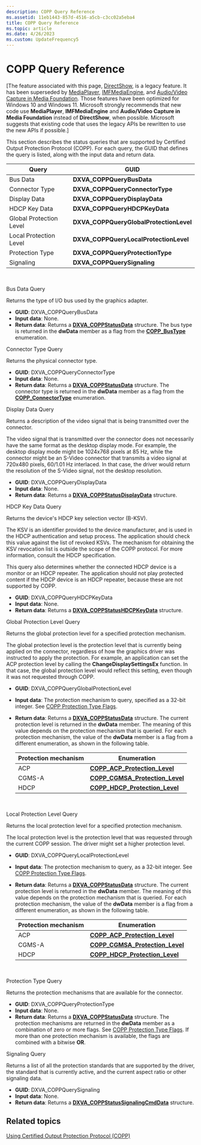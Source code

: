 ```yaml
---
description: COPP Query Reference
ms.assetid: 11eb1443-857d-4516-a5cb-c3cc02a5eba4
title: COPP Query Reference
ms.topic: article
ms.date: 4/26/2023
ms.custom: UpdateFrequency5
---
```


# COPP Query Reference

\[The feature associated with this page, [DirectShow](/windows/win32/directshow/directshow), is a legacy feature. It has been superseded by [MediaPlayer](/uwp/api/Windows.Media.Playback.MediaPlayer), [IMFMediaEngine](/windows/win32/api/mfmediaengine/nn-mfmediaengine-imfmediaengine), and [Audio/Video Capture in Media Foundation](/windows/win32/medfound/audio-video-capture-in-media-foundation). Those features have been optimized for Windows 10 and Windows 11. Microsoft strongly recommends that new code use **MediaPlayer**, **IMFMediaEngine** and **Audio/Video Capture in Media Foundation** instead of **DirectShow**, when possible. Microsoft suggests that existing code that uses the legacy APIs be rewritten to use the new APIs if possible.\]

This section describes the status queries that are supported by Certified Output Protection Protocol (COPP). For each query, the GUID that defines the query is listed, along with the input data and return data.



| Query                   | GUID                                     |
|-------------------------|------------------------------------------|
| Bus Data                | **DXVA\_COPPQueryBusData**               |
| Connector Type          | **DXVA\_COPPQueryConnectorType**         |
| Display Data            | **DXVA\_COPPQueryDisplayData**           |
| HDCP Key Data           | **DXVA\_COPPQueryHDCPKeyData**           |
| Global Protection Level | **DXVA\_COPPQueryGlobalProtectionLevel** |
| Local Protection Level  | **DXVA\_COPPQueryLocalProtectionLevel**  |
| Protection Type         | **DXVA\_COPPQueryProtectionType**        |
| Signaling               | **DXVA\_COPPQuerySignaling**             |



 

Bus Data Query

Returns the type of I/O bus used by the graphics adapter.

-   **GUID**: DXVA\_COPPQueryBusData
-   **Input data**: None.
-   **Return data**: Returns a [**DXVA\_COPPStatusData**](/windows/desktop/api/dxva9typ/ns-dxva9typ-dxva_coppstatusdata) structure. The bus type is returned in the **dwData** member as a flag from the [**COPP\_BusType**](/windows/desktop/api/dxva9typ/ne-dxva9typ-copp_bustype) enumeration.

Connector Type Query

Returns the physical connector type.

-   **GUID**: DXVA\_COPPQueryConnectorType
-   **Input data**: None.
-   **Return data**: Returns a [**DXVA\_COPPStatusData**](/windows/desktop/api/dxva9typ/ns-dxva9typ-dxva_coppstatusdata) structure. The connector type is returned in the **dwData** member as a flag from the [**COPP\_ConnectorType**](/windows/desktop/api/dxva9typ/ne-dxva9typ-copp_connectortype) enumeration.

Display Data Query

Returns a description of the video signal that is being transmitted over the connector.

The video signal that is transmitted over the connector does not necessarily have the same format as the desktop display mode. For example, the desktop display mode might be 1024x768 pixels at 85 Hz, while the connector might be an S-Video connector that transmits a video signal at 720x480 pixels, 60/1.01 Hz interlaced. In that case, the driver would return the resolution of the S-Video signal, not the desktop resolution.

-   **GUID**: DXVA\_COPPQueryDisplayData
-   **Input data**: None.
-   **Return data**: Returns a [**DXVA\_COPPStatusDisplayData**](/windows/desktop/api/dxva9typ/ns-dxva9typ-dxva_coppstatusdisplaydata) structure.

HDCP Key Data Query

Returns the device's HDCP key selection vector (B-KSV).

The KSV is an identifier provided to the device manufacturer, and is used in the HDCP authentication and setup process. The application should check this value against the list of revoked KSVs. The mechanism for obtaining the KSV revocation list is outside the scope of the COPP protocol. For more information, consult the HDCP specification.

This query also determines whether the connected HDCP device is a monitor or an HDCP repeater. The application should not play protected content if the HDCP device is an HDCP repeater, because these are not supported by COPP.

-   **GUID**: DXVA\_COPPQueryHDCPKeyData
-   **Input data**: None.
-   **Return data**: Returns a [**DXVA\_COPPStatusHDCPKeyData**](/windows/desktop/api/dxva9typ/ns-dxva9typ-dxva_coppstatushdcpkeydata) structure.

Global Protection Level Query

Returns the global protection level for a specified protection mechanism.

The global protection level is the protection level that is currently being applied on the connector, regardless of how the graphics driver was instructed to apply the protection. For example, an application can set the ACP protection level by calling the **ChangeDisplaySettingsEx** function. In that case, the global protection level would reflect this setting, even though it was not requested through COPP.

-   **GUID**: DXVA\_COPPQueryGlobalProtectionLevel
-   **Input data**: The protection mechanism to query, specified as a 32-bit integer. See [COPP Protection Type Flags](copp-protection-type-flags.md).
-   **Return data**: Returns a [**DXVA\_COPPStatusData**](/windows/desktop/api/dxva9typ/ns-dxva9typ-dxva_coppstatusdata) structure. The current protection level is returned in the **dwData** member. The meaning of this value depends on the protection mechanism that is queried. For each protection mechanism, the value of the **dwData** member is a flag from a different enumeration, as shown in the following table.

    | Protection mechanism | Enumeration                                                           |
    |----------------------|-----------------------------------------------------------------------|
    | ACP                  | [**COPP\_ACP\_Protection\_Level**](/windows/desktop/api/dxva9typ/ne-dxva9typ-copp_acp_protection_level)     |
    | CGMS-A               | [**COPP\_CGMSA\_Protection\_Level**](/windows/desktop/api/dxva9typ/ne-dxva9typ-copp_cgmsa_protection_level) |
    | HDCP                 | [**COPP\_HDCP\_Protection\_Level**](/windows/desktop/api/dxva9typ/ne-dxva9typ-copp_hdcp_protection_level)   |

    

     

Local Protection Level Query

Returns the local protection level for a specified protection mechanism.

The local protection level is the protection level that was requested through the current COPP session. The driver might set a higher protection level.

-   **GUID**: DXVA\_COPPQueryLocalProtectionLevel
-   **Input data**: The protection mechanism to query, as a 32-bit integer. See [COPP Protection Type Flags](copp-protection-type-flags.md).
-   **Return data**: Returns a [**DXVA\_COPPStatusData**](/windows/desktop/api/dxva9typ/ns-dxva9typ-dxva_coppstatusdata) structure. The current protection level is returned in the **dwData** member. The meaning of this value depends on the protection mechanism that is queried. For each protection mechanism, the value of the **dwData** member is a flag from a different enumeration, as shown in the following table.

    | Protection mechanism | Enumeration                                                           |
    |----------------------|-----------------------------------------------------------------------|
    | ACP                  | [**COPP\_ACP\_Protection\_Level**](/windows/desktop/api/dxva9typ/ne-dxva9typ-copp_acp_protection_level)     |
    | CGMS-A               | [**COPP\_CGMSA\_Protection\_Level**](/windows/desktop/api/dxva9typ/ne-dxva9typ-copp_cgmsa_protection_level) |
    | HDCP                 | [**COPP\_HDCP\_Protection\_Level**](/windows/desktop/api/dxva9typ/ne-dxva9typ-copp_hdcp_protection_level)   |

    

     

Protection Type Query

Returns the protection mechanisms that are available for the connector.

-   **GUID**: DXVA\_COPPQueryProtectionType
-   **Input data**: None.
-   **Return data**: Returns a [**DXVA\_COPPStatusData**](/windows/desktop/api/dxva9typ/ns-dxva9typ-dxva_coppstatusdata) structure. The protection mechanisms are returned in the **dwData** member as a combination of zero or more flags. See [COPP Protection Type Flags](copp-protection-type-flags.md). If more than one protection mechanism is available, the flags are combined with a bitwise **OR**.

Signaling Query

Returns a list of all the protection standards that are supported by the driver, the standard that is currently active, and the current aspect ratio or other signaling data.

-   **GUID**: DXVA\_COPPQuerySignaling
-   **Input data**: None.
-   **Return data**: Returns a [**DXVA\_COPPStatusSignalingCmdData**](/windows/desktop/api/dxva9typ/ns-dxva9typ-dxva_coppstatussignalingcmddata) structure.

## Related topics

<dl> <dt>

[Using Certified Output Protection Protocol (COPP)](using-certified-output-protection-protocol--copp.md)
</dt> </dl>

 

 



